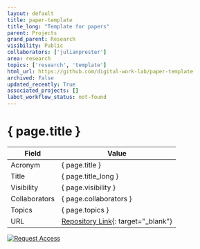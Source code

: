 ```yaml
---
layout: default
title: paper-template
title_long: "Template for papers"
parent: Projects
grand_parent: Research
visibility: Public
collaborators: ['julianprester']
area: research
topics: ['research', 'template']
html_url: https://github.com/digital-work-lab/paper-template
archived: False
updated_recently: True
associated_projects: []
labot_workflow_status: not-found
---
```


# { page.title }

Field               | Value
------------------- | ----------------------------------
Acronym             | { page.title }
Title               | { page.title_long }
Visibility          | { page.visibility }
Collaborators       | { page.collaborators }
Topics              | { page.topics }
URL                 | [Repository Link](https://github.com/digital-work-lab/paper-template){: target="_blank"}

[![Request Access](https://img.shields.io/badge/Request-Access-blue?style=for-the-badge)](https://github.com/digital-work-lab/paper-template/issues/new?assignees=geritwagner&labels=access+request&template=request-repo-access.md&title=%5BAccess+Request%5D+Request+for+access+to+repository)

